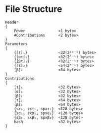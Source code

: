 # File Structure
    Header 
    {
        Power               <1 byte>
        #Contributions      <2 bytes>
    }
    Parameters
    {
        {[τ]₁}              <32(2²ᵖ⁻¹) bytes>
        {[ατ]₁}             <32(2ᴾ⁻¹) bytes>
        {[βτ]₁}             <32(2ᴾ⁻¹) bytes>
        {[τ]₂}              <64(2ᴾ⁻¹) bytes>
        [β]₂                <64 bytes>
    }
    Contributions
    {
        [τ]₁                <32 bytes>
        [α]₁                <32 bytes>
        [β]₁                <32 bytes>
        [τ]₂                <64 bytes>
        [β]₂                <64 bytes>
        {sτ₁, sxτ₁, spxτ₂}  <128 bytes>
        {sα₁, sxα₁, spxα₂}  <128 bytes>
        {sβ₁, sxβ₁, spxβ₂}  <128 bytes>
        hash                <32 bytes>
    }